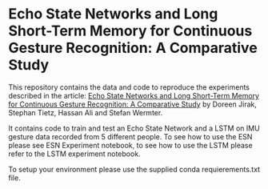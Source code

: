# Echo State Networks and Long Short-Term Memory for Continuous Gesture Recognition: A Comparative Study

This repository contains the data and code to reproduce the experiments described in the article: 
[Echo State Networks and Long Short-Term Memory for Continuous Gesture Recognition: A Comparative Study](https://link.springer.com/article/10.1007/s12559-020-09754-0) by Doreen Jirak, Stephan Tietz, Hassan Ali and Stefan Wermter.

It contains code to train and test an Echo State Network and a LSTM on IMU gesture data recorded from 5 different people.
To see how to use the ESN please see ESN Experiment notebook, to see how to use the LSTM please refer to the LSTM experiment notebook.


To setup your environment please use the supplied conda requierements.txt file.
